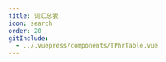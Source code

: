 ```yaml
---
title: 词汇总表
icon: search
order: 20
gitInclude:
  - ../.vuepress/components/TPhrTable.vue
---
```


<script setup>
import TPhrTable from '@components/TPhrTable.vue';
</script>

<TPhrTable />
